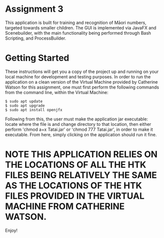 # Assignment 3

This application is built for training and recognition of Māori numbers, targeted towards smaller children. The GUI is implemented via JavaFX and Scenebuilder, with the main functionality being performed through Bash Scripting, and ProcessBuilder.

# Getting Started

These instructions will get you a copy of the project up and running on your local machine for development and testing purposes. In order to run the application on a clean version of the Virtual Machine provided by Catherine Watson for this assignment, one must first perform the following commands from the command line, within the Virtual Machine:

```
$ sudo apt update
$ sudo apt upgrade
$ sudo apt install openjfx
```

Following from this, the user must make the application jar executable: locate where the file is and change directory to that location, then either perform 'chmod a+x Tatai.jar' or 'chmod 777 Tatai.jar', in order to make it executable. From here, simply clicking on the application should run it fine.

# NOTE THIS APPLICATION RELIES ON THE LOCATIONS OF ALL THE HTK FILES BEING RELATIVELY THE SAME AS THE LOCATIONS OF THE HTK FILES PROVIDED IN THE VIRTUAL MACHINE FROM CATHERINE WATSON.

Enjoy!
